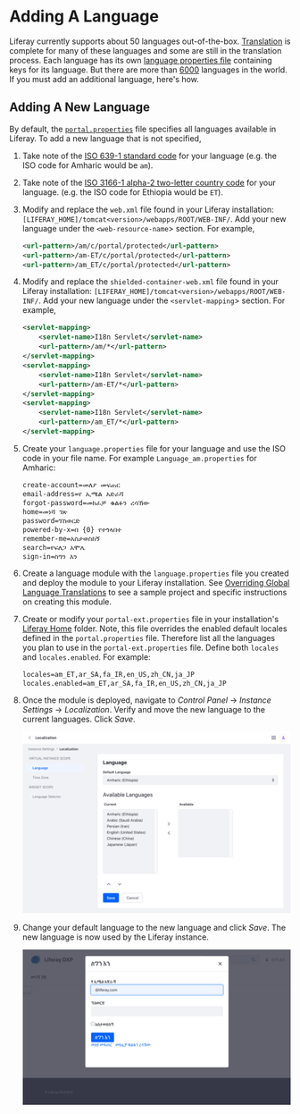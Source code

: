 # Adding A Language

Liferay currently supports about 50 languages out-of-the-box. [Translation](https://translate.liferay.com/) is complete for many of these languages and some are still in the translation process. Each language has its own [language properties file](https://github.com/liferay/liferay-portal/tree/master/modules/apps/portal-language/portal-language-lang/src/main/resources/content) containing keys for its language. But there are more than [6000](https://www.linguisticsociety.org/content/how-many-languages-are-there-world) languages in the world. If you must add an additional language, here's how. 

## Adding A New Language

By default, the [`portal.properties`](https://github.com/liferay/liferay-portal/blob/41ac354cd0aa3f9d851a37a6a62d8167f81a2bce/portal-impl/src/portal.properties#L2930) file specifies all languages available in Liferay. To add a new language that is not specified,

1. Take note of the [ISO 639-1 standard code](http://www.loc.gov/standards/iso639-2/php/code_list.php) for your language (e.g. the ISO code for Amharic would be `am`). 

1. Take note of the [ISO 3166-1 alpha-2 two-letter country code](https://www.iso.org/iso-3166-country-codes.html) for your language. (e.g. the ISO code for Ethiopia would be `ET`).

1. Modify and replace the `web.xml` file found in your Liferay installation: `[LIFERAY_HOME]/tomcat<version>/webapps/ROOT/WEB-INF/`. Add your new language under the `<web-resource-name`> section. For example,

    ```xml
	<url-pattern>/am/c/portal/protected</url-pattern>
	<url-pattern>/am-ET/c/portal/protected</url-pattern>
	<url-pattern>/am_ET/c/portal/protected</url-pattern>
    ```

1. Modify and replace the `shielded-container-web.xml` file found in your Liferay installation: `[LIFERAY_HOME]/tomcat<version>/webapps/ROOT/WEB-INF/`. Add your new language under the `<servlet-mapping`> section. For example,

    ```xml
	<servlet-mapping>
		<servlet-name>I18n Servlet</servlet-name>
		<url-pattern>/am/*</url-pattern>
	</servlet-mapping>
	<servlet-mapping>
		<servlet-name>I18n Servlet</servlet-name>
		<url-pattern>/am-ET/*</url-pattern>
	</servlet-mapping>
	<servlet-mapping>
		<servlet-name>I18n Servlet</servlet-name>
		<url-pattern>/am_ET/*</url-pattern>
	</servlet-mapping>
    ```

1. Create your `language.properties` file for your language and use the ISO code in your file name. For example `Language_am.properties` for Amharic:

    ```properties
    create-account=መለያ መፍጠር
    email-address=የ ኢሜል አድራሻ
    forgot-password=መክፈቻ ቁልፉን ረሳኽው
    home=መነሻ ገጽ
    password=ፕስወርድ
    powered-by-x=በ {0} የተጎላበተ
    remember-me=አስታወስከኝ
    search=የፍለጋ አሞሌ
    sign-in=ስግን እን
    ```

1. Create a language module with the `language.properties` file you created and deploy the module to your Liferay installation. See [Overriding Global Language Translations](../../../../liferay-internals/extending-liferay/overriding-global-language-translations.md) to see a sample project and specific instructions on creating this module.

1. Create or modify your `portal-ext.properties` file in your installation's [Liferay Home](../../../../installation-and-upgrades/reference/liferay-home.md) folder. Note, this file overrides the enabled default locales defined in the `portal.properties` file. Therefore list all the languages you plan to use in the `portal-ext.properties` file. Define both `locales` and `locales.enabled`. For example:

    ```properties
    locales=am_ET,ar_SA,fa_IR,en_US,zh_CN,ja_JP
    locales.enabled=am_ET,ar_SA,fa_IR,en_US,zh_CN,ja_JP
    ```

1. Once the module is deployed, navigate to *Control Panel* &rarr; *Instance Settings* &rarr; *Localization*. Verify and move the new language to the current languages. Click *Save*.

   ![Save your new language to the list of current languages.](./adding-a-language/images/01.png)

3. Change your default language to the new language and click *Save*. The new language is now used by the Liferay instance.

   ![Select and use the new language for your Liferay instance.](./adding-a-language/images/02.png)
